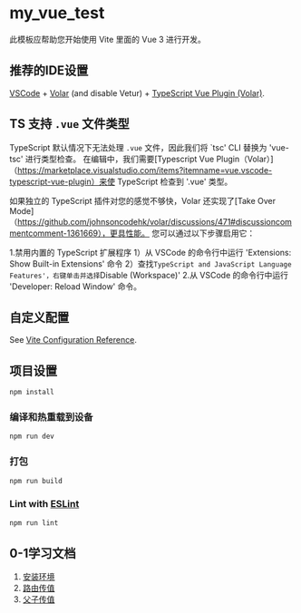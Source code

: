 # my_vue_test

此模板应帮助您开始使用 Vite 里面的 Vue 3 进行开发。

## 推荐的IDE设置

[VSCode](https://code.visualstudio.com/) + [Volar](https://marketplace.visualstudio.com/items?itemName=Vue.volar) (and disable Vetur) + [TypeScript Vue Plugin (Volar)](https://marketplace.visualstudio.com/items?itemName=Vue.vscode-typescript-vue-plugin).

## TS 支持 `.vue` 文件类型

TypeScript 默认情况下无法处理 `.vue` 文件，因此我们将 `tsc' CLI 替换为 'vue-tsc' 进行类型检查。 在编辑中，我们需要[Typescript Vue Plugin（Volar）]（https://marketplace.visualstudio.com/items?itemname=vue.vscode-typescript-vue-plugin）来使 TypeScript 检查到 '.vue' 类型。 

 如果独立的 TypeScript 插件对您的感觉不够快，Volar 还实现了[Take Over Mode]（https://github.com/johnsoncodehk/volar/discussions/471#discussioncommentcomment-1361669），更具性能。 您可以通过以下步骤启用它： 

 1.禁用内置的 TypeScript 扩展程序 
     1）从 VSCode 的命令行中运行 'Extensions: Show Built-in Extensions' 命令 
     2）查找`TypeScript and JavaScript Language Features'，右键单击并选择`Disable (Workspace)' 
 2.从 VSCode 的命令行中运行 'Developer: Reload Window' 命令。

## 自定义配置

See [Vite Configuration Reference](https://vitejs.dev/config/).

## 项目设置

```sh
npm install
```

### 编译和热重载到设备

```sh
npm run dev
```

### 打包

```sh
npm run build
```

### Lint with [ESLint](https://eslint.org/)

```sh
npm run lint
```

## 0-1学习文档

1. [安装环境](./readme/%E5%AE%89%E8%A3%85%E7%8E%AF%E5%A2%83.md)
2. [路由传值](./readme/%E8%B7%AF%E7%94%B1%E4%BC%A0%E5%80%BC.md)
3. [父子传值](./readme/%E7%88%B6%E5%AD%90%E4%BC%A0%E5%80%BC.md)
